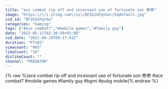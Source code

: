 ```yaml
---
title: "ace combat rip off and incessant use of fortunate son 😎😎"
image: "https:\/\/i.ytimg.com\/vi\/DF2b1GFqtkw\/hqdefault.jpg"
vid_id: "DF2b1GFqtkw"
categories: "Gaming"
tags: ["#ace combat7","#mobile games","#family guy"]
date: "2022-05-11T02:30:50+03:00"
vid_date: "2021-09-19T09:17:01Z"
duration: "PT16S"
viewcount: "965"
likeCount: "19"
dislikeCount: ""
channel: "PREDATOR"
---
```

{% raw %}ace combat rip off and incessant use of fortunate son 😎😎 #ace combat7 #mobile games #family guy #bgmi #pubg mobile{% endraw %}
